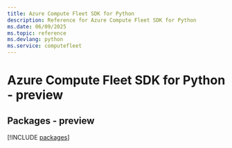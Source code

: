 ```yaml
---
title: Azure Compute Fleet SDK for Python
description: Reference for Azure Compute Fleet SDK for Python
ms.date: 06/09/2025
ms.topic: reference
ms.devlang: python
ms.service: computefleet
---
```

# Azure Compute Fleet SDK for Python - preview
## Packages - preview
[!INCLUDE [packages](compute-fleet-index.md)]
